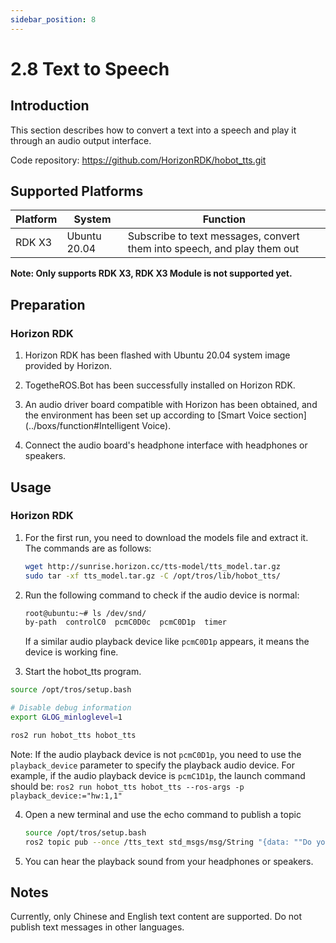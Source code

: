 ```yaml
---
sidebar_position: 8
---
```


# 2.8 Text to Speech

## Introduction

This section describes how to convert a text into a speech and play it through an audio output interface.

Code repository: <https://github.com/HorizonRDK/hobot_tts.git>

## Supported Platforms

| Platform | System | Function               |
| -------- | ---------------- | ------------------------------ |
| RDK X3   | Ubuntu 20.04    | Subscribe to text messages, convert them into speech, and play them out |

**Note: Only supports RDK X3, RDK X3 Module is not supported yet.**

## Preparation

### Horizon RDK

1. Horizon RDK has been flashed with Ubuntu 20.04 system image provided by Horizon.
2. TogetheROS.Bot has been successfully installed on Horizon RDK.
3. An audio driver board compatible with Horizon has been obtained, and the environment has been set up according to [Smart Voice section](../boxs/function#Intelligent Voice).

4. Connect the audio board's headphone interface with headphones or speakers.

## Usage

### Horizon RDK

1. For the first run, you need to download the models file and extract it. The commands are as follows:

    ```bash
    wget http://sunrise.horizon.cc/tts-model/tts_model.tar.gz
    sudo tar -xf tts_model.tar.gz -C /opt/tros/lib/hobot_tts/
    ```

2. Run the following command to check if the audio device is normal:

    ```bash
    root@ubuntu:~# ls /dev/snd/
    by-path  controlC0  pcmC0D0c  pcmC0D1p  timer
    ```

    If a similar audio playback device like `pcmC0D1p` appears, it means the device is working fine.

3. Start the hobot_tts program.

```bash
source /opt/tros/setup.bash

# Disable debug information
export GLOG_minloglevel=1

ros2 run hobot_tts hobot_tts
```

Note: If the audio playback device is not `pcmC0D1p`, you need to use the `playback_device` parameter to specify the playback audio device. For example, if the audio playback device is `pcmC1D1p`, the launch command should be: `ros2 run hobot_tts hobot_tts --ros-args -p playback_device:="hw:1,1"`

4. Open a new terminal and use the echo command to publish a topic

   ```bash
   source /opt/tros/setup.bash
   ros2 topic pub --once /tts_text std_msgs/msg/String "{data: ""Do you know the horizon? Yes, I know the horizon. It is a line that extends from the ground to the sky, defining the boundary between the ground and the sky.""}"
   ```

5. You can hear the playback sound from your headphones or speakers.

## Notes

Currently, only Chinese and English text content are supported. Do not publish text messages in other languages.